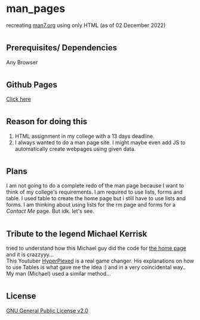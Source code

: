 # man_pages

recreating [man7.org](https://man7.org/linux/man-pages/index.html) using only HTML (as of 02 December 2022)

#

## Prerequisites/ Dependencies

Any Browser

#

## Github Pages

[Click here](https://saivishnu725.github.io/man_page/)

#

## Reason for doing this

1. HTML assignment in my college with a 13 days deadline.
2. I always wanted to do a man page site. I might maybe even add JS to automatically create webpages using given data.

#

## Plans

I am not going to do a complete redo of the man page because I want to think of my college's requirements. I am required to use lists, forms and table.
I used table to create the home page but i still have to use lists and forms. I am thinking about using lists for the rm page and forms for a _Contact Me_ page. But idk. let's see.

#

## Tribute to the legend Michael Kerrisk

tried to understand how this Michael guy did the code for [the home page](https://man7.org/index.html) and it is crazzyyy... <br>
This Youtuber [HyperPlexed](https://www.youtube.com/@Hyperplexed) is a real game changer. His explanations on how to use Tables is what gave me the idea :) and in a very coincidental way.. My man (Michael) used a similar method...

#

## License

[GNU General Public License v2.0](https://choosealicense.com/licenses/gpl-2.0/)
